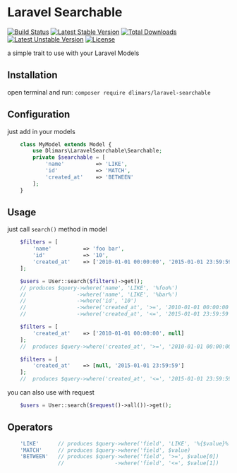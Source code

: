 # Laravel Searchable
[![Build Status](https://travis-ci.org/dlimars/laravel-searchable.svg)](https://travis-ci.org/dlimars/laravel-searchable)
[![Latest Stable Version](https://poser.pugx.org/dlimars/laravel-searchable/v/stable)](https://packagist.org/packages/dlimars/laravel-searchable)
[![Total Downloads](https://poser.pugx.org/dlimars/laravel-searchable/downloads)](https://packagist.org/packages/dlimars/laravel-searchable)
[![Latest Unstable Version](https://poser.pugx.org/dlimars/laravel-searchable/v/unstable)](https://packagist.org/packages/dlimars/laravel-searchable)
[![License](https://poser.pugx.org/dlimars/laravel-searchable/license)](https://packagist.org/packages/dlimars/laravel-searchable)

a simple trait to use with your Laravel Models

## Installation
open terminal and run:
```composer require dlimars/laravel-searchable```

## Configuration
just add in your models
```php
    class MyModel extends Model {
        use Dlimars\LaravelSearchable\Searchable;
        private $searchable = [
            'name'          => 'LIKE',
            'id'            => 'MATCH',
            'created_at'    => 'BETWEEN'
        ];
    }
```

## Usage
just call ```search()``` method in model
```php
    $filters = [
        'name'          => 'foo bar',
        'id'            => '10',
        'created_at'    => ['2010-01-01 00:00:00', '2015-01-01 23:59:59']
    ];

    $users = User::search($filters)->get();
    // produces $query->where('name', 'LIKE', '%foo%')
    //                ->where('name', 'LIKE', '%bar%')
    //                ->where('id', '10')
    //                ->where('created_at', '>=', '2010-01-01 00:00:00')
    //                ->where('created_at', '<=', '2015-01-01 23:59:59')

    $filters = [
        'created_at'    => ['2010-01-01 00:00:00', null]
    ];
    //  produces $query->where('created_at', '>=', '2010-01-01 00:00:00')

    $filters = [
        'created_at'    => [null, '2015-01-01 23:59:59']
    ];
    //  produces $query->where('created_at', '<=', '2015-01-01 23:59:59')
```

you can also use with request
```php
    $users = User::search($request()->all())->get();
```

## Operators
```php
    'LIKE'      // produces $query->where('field', 'LIKE', '%{$value}%')
    'MATCH'     // produces $query->where('field', $value)
    'BETWEEN'   // produces $query->where('field', '>=', $value[0])
                //                ->where('field', '<=', $value[1])
```